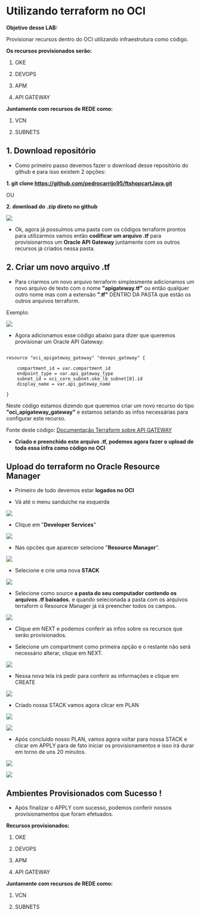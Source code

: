
# Utilizando terraform no OCI

  

**Objetivo desse LAB:**

Provisionar recursos dentro do OCI utilizando infraestrutura como código.

  

**Os recursos provisionados serão:**

  

1. OKE

2. DEVOPS

3. APM

4. API GATEWAY

**Juntamente com recursos de REDE como:**

1. VCN

2. SUBNETS

  

## 1. Download repositório

  

 - Como primeiro passo devemos fazer o download desse repositório do
   github e para isso existem 2 opções:

  

**1. git clone https://github.com/pedrocarrijo95/ftshopcartJava.git**

  

OU

  

**2. download do .zip direto no github**

  

![](./imgs/printdownload.PNG)

  

 - Ok, agora já possuímos uma pasta com os códigos terraform prontos
   para utilizarmos vamos então **codificar um arquivo .tf** para
   provisionarmos um **Oracle API Gateway** juntamente com os outros
   recursos já criados nessa pasta.

  

## 2. Criar um novo arquivo .tf

  

 - Para criarmos um novo arquivo terraform simplesmente adicionamos um
   novo arquivo de texto com o nome **"apigateway.tf"** ou então
   qualquer outro nome mas com a extensão **".tf"** DENTRO DA PASTA que estão os outros arquivos terraform.

  

Exemplo:

  

![](./imgs/printnewarch.PNG)

  

 - Agora adicionamos esse código abaixo para dizer que queremos
   provisionar um Oracle API Gateway:

```

resource "oci_apigateway_gateway" "devops_gateway" {

	compartment_id = var.compartment_id
	endpoint_type = var.api_gateway_type
	subnet_id = oci_core_subnet.oke_lb_subnet[0].id
	display_name = var.api_gateway_name

}

```

Neste código estamos dizendo que queremos criar um novo recurso do tipo **"oci_apigateway_gateway"** e estamos setando as infos necessárias para configurar este recurso.

  

Fonte deste código: [Documentação Terraform sobre API GATEWAY](https://registry.terraform.io/providers/hashicorp/oci/latest/docs/resources/apigateway_api)

  

 - **Criado e preenchido este arquivo .tf, podemos agora fazer o upload de toda essa infra como código no OCI**

  

## Upload do terraform no Oracle Resource Manager

  

- Primeiro de tudo devemos estar **logados no OCI**

- Vá até o menu sanduiche na esquerda

  

![](./imgs/printsand.PNG)

- Clique em "**Developer Services**"

  

![](./imgs/printdevserv.PNG)

- Nas opcões que aparecer selecione "**Resource Manager**".

  

![](./imgs/printorm.PNG)

- Selecione e crie uma nova **STACK**

  

![](./imgs/printstack.PNG)

- Selecione como source **a pasta do seu computador contendo os arquivos .tf baixados.** e quando selecionada a pasta com os arquivos terraform o Resource Manager já irá preencher todos os campos.

  

![](./imgs/printcstack.PNG)

- Clique em NEXT e podemos conferir as infos sobre os recursos que serão provisionados.

- Selecione um compartment como primeira opção e o restante não será necessário alterar, clique em NEXT.

  

![](./imgs/printstackcomp.PNG)

- Nessa nova tela irá pedir para conferir as informações e clique em CREATE

  

![](./imgs/printstackcreate.PNG)

- Criado nossa STACK vamos agora clicar em PLAN

  

![](./imgs/printplan.PNG)

  

![](./imgs/printplan2.PNG)

- Após concluído nosso PLAN, vamos agora voltar para nossa STACK e clicar em APPLY para de fato iniciar os provisionamentos e isso irá durar em torno de uns 20 minutos.

  

![](./imgs/printapply.PNG)

  

![](./imgs/printapply2.PNG)

  

## Ambientes Provisionados com Sucesso !

  

 - Após finalizar o APPLY com sucesso, podemos conferir nossos
   provisionamentos que foram efetuados.

  

**Recursos provisionados:**

  

1. OKE

2. DEVOPS

3. APM

4. API GATEWAY

**Juntamente com recursos de REDE como:**

1. VCN

2. SUBNETS
